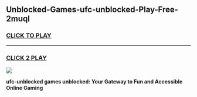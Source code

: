 
## Unblocked-Games-ufc-unblocked-Play-Free-2muql
<h3>
<a href="https://premium76.site?title=ufc-unblocked&ref=18A1">CLICK TO PLAY</a></h3>
<hr>

<h3>
<a href="https://premium76.site?title=ufc-unblocked&ref=18A1">CLICK 2 PLAY</a>
  
</h3>

<a href="https://premium76.site?title=ufc-unblocked&ref=18A1"><img src="https://clearcache.store/games.png"></a>


**ufc-unblocked games unblocked: Your Gateway to Fun and Accessible Online Gaming**
